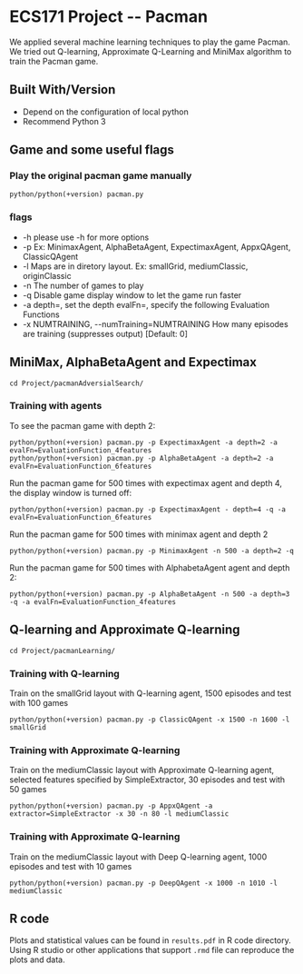 # ECS171 Project -- Pacman

We applied several machine learning techniques to play the game Pacman. We tried out Q-learning, Approximate Q-Learning and MiniMax algorithm to train the Pacman game.

## Built With/Version

* Depend on the configuration of local python
* Recommend Python 3

## Game and some useful flags

### Play the original pacman game manually

```
python/python(+version) pacman.py
```

### flags

* -h  please use -h for more options
* -p  <Agents> Ex: MinimaxAgent, AlphaBetaAgent, ExpectimaxAgent, AppxQAgent, ClassicQAgent
* -l  <Map> Maps are in diretory layout. Ex: smallGrid, mediumClassic, originClassic
* -n  <Number> The number of games to play
* -q  Disable game display window to let the game run faster
* -a  depth=<Number>, set the depth
      evalFn=<EvaluationFunction>, specify the following Evaluation Functions
* -x  NUMTRAINING, --numTraining=NUMTRAINING How many episodes are training (suppresses output) [Default: 0]
  
## MiniMax, AlphaBetaAgent and Expectimax

```
cd Project/pacmanAdversialSearch/
```

### Training with agents

To see the pacman game with depth 2:

```
python/python(+version) pacman.py -p ExpectimaxAgent -a depth=2 -a evalFn=EvaluationFunction_4features
python/python(+version) pacman.py -p AlphaBetaAgent -a depth=2 -a evalFn=EvaluationFunction_6features
```

Run the pacman game for 500 times with expectimax agent and depth 4, the display window is turned off: 

```
python/python(+version) pacman.py -p ExpectimaxAgent - depth=4 -q -a evalFn=EvaluationFunction_6features
```

Run the pacman game for 500 times with minimax agent and depth 2

```
python/python(+version) pacman.py -p MinimaxAgent -n 500 -a depth=2 -q
```

Run the pacman game for 500 times with AlphabetaAgent agent and depth 2: 

```
python/python(+version) pacman.py -p AlphaBetaAgent -n 500 -a depth=3 -q -a evalFn=EvaluationFunction_4features
```

## Q-learning and Approximate Q-learning

```
cd Project/pacmanLearning/
```

### Training with Q-learning

Train on the smallGrid layout with Q-learning agent, 1500 episodes and test with 100 games
```
python/python(+version) pacman.py -p ClassicQAgent -x 1500 -n 1600 -l smallGrid
```

### Training with Approximate Q-learning

Train on the mediumClassic layout with Approximate Q-learning agent, selected features specified by SimpleExtractor, 30 episodes and test with 50 games
```
python/python(+version) pacman.py -p AppxQAgent -a extractor=SimpleExtractor -x 30 -n 80 -l mediumClassic
```

### Training with Approximate Q-learning
Train on the mediumClassic layout with Deep Q-learning agent, 1000 episodes and test with 10 games
```
python/python(+version) pacman.py -p DeepQAgent -x 1000 -n 1010 -l mediumClassic
```

## R code

Plots and statistical values can be found in `results.pdf` in R code directory. Using R studio or other applications that support `.rmd` file can reproduce the plots and data.
